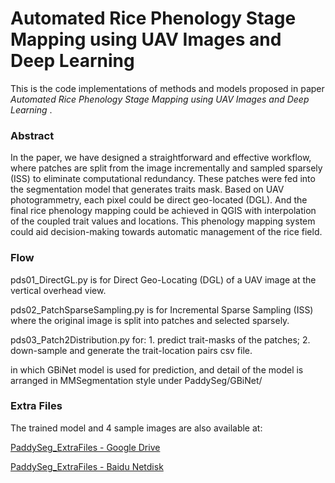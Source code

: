 # Automated Rice Phenology Stage Mapping using UAV Images and Deep Learning

This is the code implementations of  methods and models proposed in paper *Automated Rice Phenology Stage Mapping using UAV Images and Deep Learning* . 

### Abstract

In the paper, we have designed a straightforward and effective workflow, where patches are split from the image incrementally and sampled sparsely (ISS) to eliminate computational redundancy. These patches were fed into the segmentation model that generates traits mask. Based on UAV photogrammetry, each pixel could be direct geo-located (DGL).  And the final rice phenology mapping could be achieved in QGIS with interpolation of the coupled trait values and locations. This phenology mapping system could aid decision-making towards automatic management of the rice field.

### Flow

pds01_DirectGL.py is for Direct Geo-Locating (DGL) of a UAV image at the vertical overhead view.

pds02_PatchSparseSampling.py is for Incremental Sparse Sampling (ISS) where the original image is split into patches and selected sparsely.

pds03_Patch2Distribution.py for: 1. predict trait-masks of the patches; 2. down-sample and generate the trait-location pairs csv file.

in which GBiNet model is used for prediction, and detail of the model is arranged in MMSegmentation style under PaddySeg/GBiNet/

### Extra Files

The trained model and 4 sample images are also available at: 

[PaddySeg_ExtraFiles - Google Drive](https://drive.google.com/drive/folders/1NnFOPRP20jvi3EHetyB1fUaqo4c4aJqQ?usp=sharing)

[PaddySeg_ExtraFiles - Baidu Netdisk](https://pan.baidu.com/s/1VV_8Tn3tJtONhDew1_6Jrw?pwd=mw1x)
